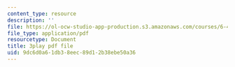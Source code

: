 ```yaml
---
content_type: resource
description: ''
file: https://ol-ocw-studio-app-production.s3.amazonaws.com/courses/6-450-principles-of-digital-communications-i-fall-2006/9dc6d0a61db38eec89d12b38ebe50a36_503wzjz8czs.pdf
file_type: application/pdf
resourcetype: Document
title: 3play pdf file
uid: 9dc6d0a6-1db3-8eec-89d1-2b38ebe50a36
---
```

